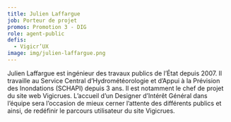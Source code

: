 ```yaml
---
title: Julien Laffargue
job: Porteur de projet
promos: Promotion 3 - DIG
role: agent-public
defis:
  - Vigicr’UX
image: img/julien-laffargue.png
---
```

Julien Laffargue est ingénieur des travaux publics de l’État depuis 2007. Il travaille au Service Central d’Hydrométéorologie et d’Appui à la Prévision des Inondations (SCHAPI) depuis 3 ans. Il est notamment le chef de projet du site web Vigicrues. L’accueil d’un Designer d’Intérêt Général dans l’équipe sera l’occasion de mieux cerner l’attente des différents publics et ainsi, de redéfinir le parcours utilisateur du site Vigicrues.